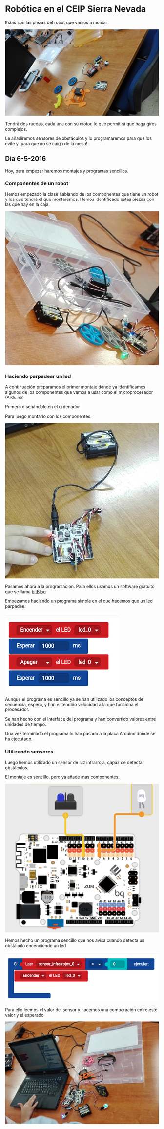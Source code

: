 # Robótica en el CEIP Sierra Nevada


Estas son las piezas del robot que vamos a montar

![3](./imagenes/IMG_20160506_171835_.jpg)

Tendrá dos ruedas, cada una con su motor, lo que permitirá que haga giros complejos.

Le añadiremos sensores de obstáculos y lo programaremos para que los evite y ¡para que no se caiga de la mesa!

## Día 6-5-2016

Hoy, para empezar haremos montajes y programas sencillos.

### Componentes de un robot

Hemos empezado la clase hablando de los componentes que tiene un robot y los que tendrá el que montaremos. Hemos identificado estas piezas con las que hay en la caja:

![1](./imagenes/IMG_20160506_171738_.jpg)

### Haciendo parpadear un led

A continuación preparamos el primer montaje dónde ya identificamos algunos de los componentes que vamos a usar como el microprocesador (Arduino)

Primero diseñándolo en el ordenador


Para luego montarlo con los componentes

![4](./imagenes/IMG_20160506_163047_.jpg)

Pasamos ahora a la programación. Para ellos usamos un software gratuito que se llama [bitBloq](http://bitbloq.bq.com)

Empezamos haciendo un programa simple en el que hacemos que un led parpadee.

![ProgramaParpadeo](./imagenes/ProgramaParpadeo.png)

Aunque el programa es sencillo ya se han utilizado los conceptos de secuencia, espera, y han entendido velocidad a la que funciona el procesador.

Se han hecho con el interface del programa y han convertido valores entre unidades de tiempo.

Una vez terminado el programa lo han pasado  a la placa Arduino donde se ha ejecutado.

### Utilizando sensores

Luego hemos  utilizado un sensor de luz infrarroja, capaz de detectar obstáculos.

El montaje es sencillo, pero ya añade más componentes.

![MontajeSensor](./imagenes/MontajeSensor.png)

Hemos hecho un programa sencillo que nos avisa cuando detecta un obstáculo encendiendo un led

![ProgramaSensor](./imagenes/ProgramaSensor.png)

Para ello leemos el valor del sensor y hacemos una  comparación entre este valor y el esperado

![2](./imagenes/IMG_20160506_171822_.jpg)
